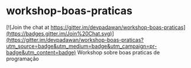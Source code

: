 # workshop-boas-praticas

[![Join the chat at https://gitter.im/devpadawan/workshop-boas-praticas](https://badges.gitter.im/Join%20Chat.svg)](https://gitter.im/devpadawan/workshop-boas-praticas?utm_source=badge&utm_medium=badge&utm_campaign=pr-badge&utm_content=badge)
Workshop sobre boas praticas de programação
